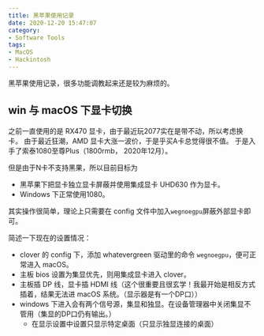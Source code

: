```yaml
---
title: 黑苹果使用记录
date: 2020-12-20 15:47:07
category: 
- Software Tools
tags:
- MacOS
- Hackintosh
---
```


黑苹果使用记录，很多功能调教起来还是较为麻烦的。

<!-- more -->

## win 与 macOS 下显卡切换

之前一直使用的是 RX470 显卡，由于最近玩2077实在是带不动，所以考虑换卡。
由于最近狂潮，AMD 显卡大涨一波价，于是乎买A卡总觉得很不值。
于是入手了索泰1080至尊Plus（1800rmb， 2020年12月）。

但是由于N卡不支持黑果，所以目前目标为
- 黑苹果下把显卡独立显卡屏蔽并使用集成显卡 UHD630 作为显卡。
- Windows 下正常使用1080。

其实操作很简单，理论上只需要在 config 文件中加入`wegnoegpu`屏蔽外部显卡即可。

简述一下现在的设置情况：
- clover 的 config 下，添加 whatevergreen 驱动里的命令 `wegnoegpu`，便可正常进入 macOS。
- 主板 bios 设置为集显优先，则用集成显卡进入 clover。
- 主板插 DP 线，显卡插 HDMI 线（这个很重要且很玄学！我最开始是相反方式插着，结果无法进 macOS 系统。（显示器是有一个DP口））
- windows 下进入会有两个信号源，集显和独显。在设备管理器中关闭集显不管用（集显的DP口仍有输出。）
  - 在显示设置中设置只显示特定桌面（只显示独显连接的桌面）